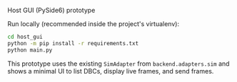 Host GUI (PySide6) prototype

Run locally (recommended inside the project's virtualenv):

```cmd
cd host_gui
python -m pip install -r requirements.txt
python main.py
```

This prototype uses the existing `SimAdapter` from `backend.adapters.sim` and shows a minimal UI to list DBCs, display live frames, and send frames.
